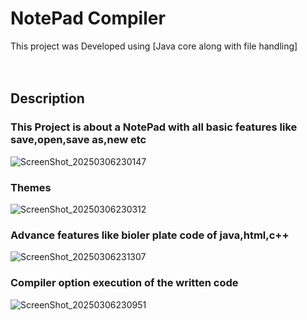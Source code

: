 # NotePad Compiler

This project was Developed using [Java core along with file handling]<br>
<br><br>

## Description
### This Project is about a NotePad with all basic features like save,open,save as,new etc
![ScreenShot_20250306230147](https://github.com/user-attachments/assets/c5c69c84-039b-4f50-bdea-5de6511a0abb)

### Themes
![ScreenShot_20250306230312](https://github.com/user-attachments/assets/f93412a1-a51d-4ee3-9ac6-7d3db6bd986f)


### Advance features like bioler plate code of java,html,c++ 
![ScreenShot_20250306231307](https://github.com/user-attachments/assets/01c52220-0dd2-4525-a019-9e22f05eb921)

### Compiler option execution of the written code 
![ScreenShot_20250306230951](https://github.com/user-attachments/assets/d9929118-50d1-41ff-801f-ef2c27dda0f5)

